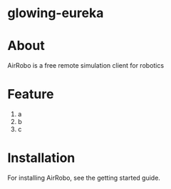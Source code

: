 # glowing-eureka

# About
AirRobo is a free remote simulation client for robotics

# Feature
1. a
2. b
3. c

# Installation
For installing AirRobo, see the getting started guide.
